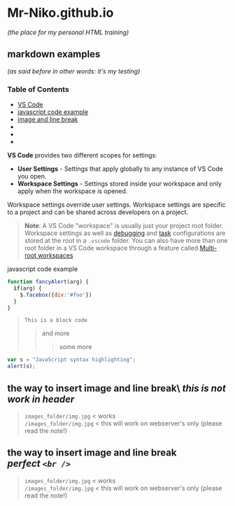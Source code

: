# Mr-Niko.github.io
*(the place for my personal HTML training)*

## markdown examples 
*(as said before in other words: it's my testing)*

### Table of Contents

- [VS Code](#VS-Code)
- [javascript code example](#java-ex)
- [image and line break](#image-and-line)
- []()
- []()
- []()



<a name="VS-Code"></a>**VS Code** provides two different scopes for settings:

- **User Settings** - Settings that apply globally to any instance of VS Code you open.
- **Workspace Settings** - Settings stored inside your workspace and only apply when the workspace is opened.

Workspace settings override user settings. Workspace settings are specific to a project and can be shared across developers on a project.

> **Note**: A VS Code "workspace" is usually just your project root folder. Workspace settings as well as [debugging](https://code.visualstudio.com/docs/editor/debugging) and [task](https://code.visualstudio.com/docs/editor/tasks) configurations are stored at the root in a `.vscode` folder. You can also have more than one root folder in a VS Code workspace through a feature called [Multi-root workspaces](https://code.visualstudio.com/docs/editor/multi-root-workspaces)

<a name="java-ex"></a> javascript code example
```javascript
function fancyAlert(arg) {
  if(arg) {
    $.facebox({div:'#foo'})
  }
}
```

> `This is a block code`
>> and more
>>> some more


```javascript
var s = "JavaScript syntax highlighting";
alert(s);
```
<a name="image-and-line"></a>
## the way to insert image and line break\ _this is not work in header_
> `images_folder/img.jpg`  < works\
 `/images_folder/img.jpg`  < this will work on webserver's only (please read the note!)
 
## the way to insert image and line break <br /> _perfect `<br />`_ 
> `images_folder/img.jpg`  < works <br />
 `/images_folder/img.jpg`  < this will work on webserver's only (please read the note!)

